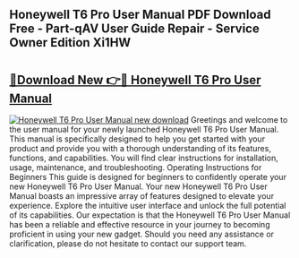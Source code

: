 ## Honeywell T6 Pro User Manual PDF Download Free - Part-qAV User Guide Repair - Service Owner Edition Xi1HW

# <h2><a href="http://bc12905.oget.top/?id=Honeywell+T6+Pro+User+Manual">🔗Download New 👉🔴 Honeywell T6 Pro User Manual</a></h2>

[![Honeywell T6 Pro User Manual new download](https://i.imgur.com/5g1atiW.png)](http://bc12905.oget.top/?id=Honeywell+T6+Pro+User+Manual)
Greetings and welcome to the user manual for your newly launched Honeywell T6 Pro User Manual. This manual is specifically designed to help you get started with your product and provide you with a thorough understanding of its features, functions, and capabilities. You will find clear instructions for installation, usage, maintenance, and troubleshooting. Operating Instructions for Beginners This guide is designed for beginners to confidently operate your new Honeywell T6 Pro User Manual. Your new Honeywell T6 Pro User Manual boasts an impressive array of features designed to elevate your experience. Explore the intuitive user interface and unlock the full potential of its capabilities. Our expectation is that the Honeywell T6 Pro User Manual has been a reliable and effective resource in your journey to becoming proficient in using your new gadget. Should you need any assistance or clarification, please do not hesitate to contact our support team.

